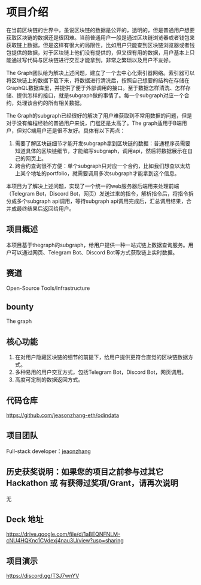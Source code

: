 # 项目介绍
在当前区块链的世界中，虽说区块链的数据是公开的，透明的，但是普通用户想要获取区块链的数据还是很困难。当前普通用户一般是通过区块链浏览器或者钱包来获取链上数据，但是这样有很大的局限性，比如用户只能查到区块链浏览器或者钱包提供的数据，对于区块链上他们没有提供的，但又很有用的数据，用户基本上只能通过写代码与区块链进行交互才能拿到，非常之繁琐以及用户不友好。

The Graph团队给为解决上述问题，建立了一个去中心化索引器网络。索引器可以将区块链上的数据下载下来，将数据进行清洗后，按照自己想要的结构在存储在GraphQL数据库里，并提供了便于外部调用的接口。至于数据怎样清洗、怎样存储、提供怎样的接口，就是subgraph做的事情了。每一个subgraph对应一个合约，处理该合约的所有相关数据。

The Graph的subgraph已经很好的解决了用户难获取到不常用数据的问题，但是对于没有编程经验的普通用户来说，门槛还是太高了。The graph适用于B端用户，但对C端用户还是很不友好。具体有以下两点：

1. 需要了解区块链细节才能开发subgraph拿到区块链的数据：普通程序员需要知道具体的区块链细节，才能编写subgraph，调用api，然后将数据展示在自己的网页上。
2. 跨合约查询很不方便：单个subgraph只对应一个合约，比如我们想查以太坊上某个地址的portfolio，就需要调用多次subgraph才能拿到这个信息。

本项目为了解决上述问题，实现了一个统一的web服务器后端用来处理前端（Telegram Bot，Discord Bot，网页）发送过来的指令，解析指令后，将指令拆分成多个subgraph api调用，等待subgraph api调用完成后，汇总调用结果，合并成最终结果后返回给用户。


## 项目概述
本项目基于thegraph的subgraph，给用户提供一种一站式链上数据查询服务。用户可以通过网页、Telegram Bot、Discord Bot等方式获取链上实时数据。

## 赛道
Open-Source Tools/Infrastructure

## bounty
The graph

## 核心功能

1. 在对用户隐藏区块链的细节的前提下，给用户提供更符合直觉的区块链数据方式。
2. 多种易用的用户交互方式，包括Telegram Bot，Discord Bot，网页调用。
3. 高度可定制的数据返回方式。

## 代码仓库

https://github.com/jeasonzhang-eth/odindata

## 项目团队

Full-stack developer：[jeaonzhang](https://github.com/wackerow)

## 历史获奖说明：如果您的项目之前参与过其它 Hackathon 或 有获得过奖项/Grant，请再次说明
无

## Deck 地址

https://drive.google.com/file/d/1aBEQNFNLM-cNU4HQKnc1CVdexj4nau3U/view?usp=sharing

## 项目演示
https://discord.gg/T3J7wnYV
